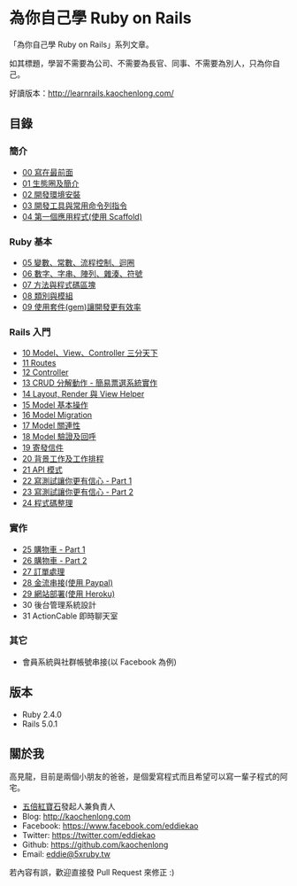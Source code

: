 # 為你自己學 Ruby on Rails

「為你自己學 Ruby on Rails」系列文章。

如其標題，學習不需要為公司、不需要為長官、同事、不需要為別人，只為你自己。

好讀版本：http://learnrails.kaochenlong.com/

## 目錄

### 簡介

- [00 寫在最前面](chapter00-about.md)
- [01 生態圈及簡介](chapter01-ecosystem-and-introduction.md)
- [02 開發環境安裝](chapter02-environment-setup.md)
- [03 開發工具與常用命令列指令](chapter03-command-line-tools.md)
- [04 第一個應用程式(使用 Scaffold)](chapter04-your-first-rails-application.md)

### Ruby 基本

- [05 變數、常數、流程控制、迴圈](chapter05-ruby-basic-1.md)
- [06 數字、字串、陣列、雜湊、符號](chapter06-ruby-basic-2.md)
- [07 方法與程式碼區塊](chapter07-ruby-basic-3.md)
- [08 類別與模組](chapter08-ruby-basic-4.md)
- [09 使用套件(gem)讓開發更有效率](chapter09-using-gems.md)

### Rails 入門

- [10 Model、View、Controller 三分天下](chapter10-mvc.md)
- [11 Routes](chapter11-routes.md)
- [12 Controller](chapter12-controllers.md)
- [13 CRUD 分解動作 - 簡易票選系統實作](chapter13-crud.md)
- [14 Layout, Render 與 View Helper](chapter14-layout-render-and-view-helper.md)
- [15 Model 基本操作](chapter15-model-basic.md)
- [16 Model Migration](chapter16-model-migration.md)
- [17 Model 關連性](chapter17-model-relationship.md)
- [18 Model 驗證及回呼](chapter18-model-validation-and-callback.md)
- [19 寄發信件](chapter19-send-email.md)
- [20 背景工作及工作排程](chapter20-background-job.md)
- [21 API 模式](chapter21-api-mode.md)
- [22 寫測試讓你更有信心 - Part 1](chapter22-testing-with-rspec-part-1.md)
- [23 寫測試讓你更有信心 - Part 2](chapter23-testing-with-rspec-part-2.md)
- [24 程式碼整理](chapter24-organize-your-code.md)

### 實作

- [25 購物車 - Part 1](chapter25-shopping-cart-part-1.md)
- [26 購物車 - Part 2](chapter26-shopping-cart-part-2.md)
- [27 訂單處理](chapter27-order.md)
- [28 金流串接(使用 Paypal)](chapter28-payment.md)
- [29 網站部署(使用 Heroku)](chapter29-deployment.md)
- 30 後台管理系統設計
- 31 ActionCable 即時聊天室

### 其它

- 會員系統與社群帳號串接(以 Facebook 為例)

## 版本

- Ruby 2.4.0
- Rails 5.0.1

## 關於我

高見龍，目前是兩個小朋友的爸爸，是個愛寫程式而且希望可以寫一輩子程式的阿宅。

* [五倍紅寶石](https://5xruby.tw)發起人兼負責人
* Blog: <http://kaochenlong.com>
* Facebook: <https://www.facebook.com/eddiekao>
* Twitter: <https://twitter.com/eddiekao>
* Github: <https://github.com/kaochenlong>
* Email: eddie@5xruby.tw

若內容有誤，歡迎直接發 Pull Request 來修正 :)

